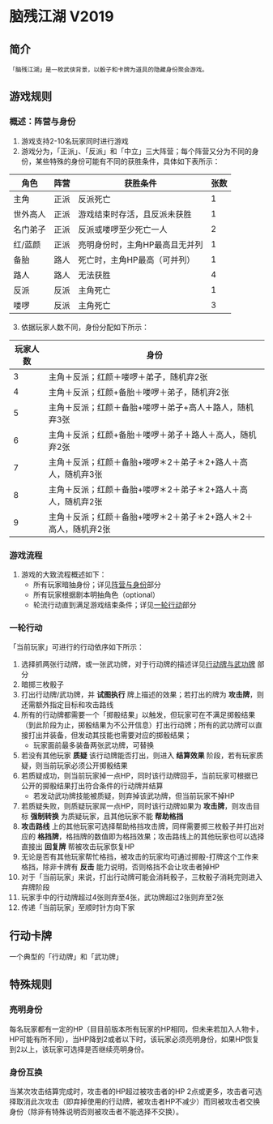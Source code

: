 # 脑残江湖 V2019

## 简介

    「脑残江湖」是一枚武侠背景，以骰子和卡牌为道具的隐藏身份聚会游戏。

## 游戏规则

### 概述：阵营与身份

1.  游戏支持2-10名玩家同时进行游戏
2.  游戏分为，「正派」、「反派」和「中立」三大阵营；每个阵营又分为不同的身份，某些特殊的身份可能有不同的获胜条件，具体如下表所示：

| 角色 | 阵营 | 获胜条件 | 张数 |
|---|---|---|---|
| 主角 | 正派 | 反派死亡 | 1 |
| 世外高人 | 正派 | 游戏结束时存活，且反派未获胜 | 1 |
| 名门弟子 | 正派 | 反派或喽啰至少死亡一人 | 2 |
| 红/蓝颜 | 正派 | 亮明身份时，主角HP最高且无并列 | 1 |
| 备胎 | 路人 | 死亡时，主角HP最高（可并列）| 1 |
| 路人| 路人 | 无法获胜 | 4 |
| 反派 | 反派 | 主角死亡 | 1 |
| 喽啰 | 反派 | 主角死亡 | 3 |

3. 依据玩家人数不同，身份分配如下所示：

| 玩家人数 | 身份 |
|---|---|
| 3 | 主角＋反派；红颜＋喽啰＋弟子，随机弃2张 |
| 4 | 主角＋反派；红颜+备胎＋喽啰＋弟子，随机弃2张 |
| 5 | 主⾓＋反派；红颜＋备胎+喽啰＋弟子+⾼人＋路人，随机弃3张 |
| 6 | 主角＋反派；红颜+备胎＋喽啰＋弟子＋路人＋⾼人，随机弃2张 |
| 7 | 主角＋反派；红颜＋备胎+喽啰＊2＋弟子＊2+路人＋⾼人，随机弃3张 |
| 8 | 主角＋反派；红颜＋备胎+喽啰＊2＋弟子＊2+路人＋⾼人，随机弃2张 |
| 9 | 主角＋反派；红颜＋备胎+喽啰＊2＋弟子＊2+路人＊2＋⾼人，随机弃2张 |

### 游戏流程

1.  游戏的大致流程概述如下：
    -   所有玩家暗抽身份；详见[阵营与身份](#概述：阵营与身份)部分
    -   所有玩家根据剧本明抽角色（optional）
    -   轮流行动直到满足游戏结束条件；详见[一轮行动](#一轮行动)部分

### 一轮行动

「当前玩家」可进行的行动依序如下所示：

1.  选择抓两张行动牌，或一张武功牌，对于行动牌的描述详见[行动牌与武功牌](#行动牌与武功牌) 部分
2.  暗掷三枚骰子
3.  打出行动牌/武功牌，并 __试图执行__ 牌上描述的效果；若打出的牌为 __攻击牌__，则还需额外指定目标和攻击路线
4.  所有的行动牌都需要一个「掷骰结果」以触发，但玩家可在不满足掷骰结果（到此阶段为止，掷骰结果为不公开信息）打出行动牌；所有的武功牌可以直接打出并装备，但发动其技能也需要对应的掷骰结果；
    -   玩家面前最多装备两张武功牌，可替换
5.  若没有其他玩家 __质疑__ 该行动牌能否打出，则进入 __结算效果__ 阶段，若有玩家质疑，则当前玩家必须公开掷骰结果
6.  若质疑成功，则当前玩家掉一点HP，同时该行动牌回手，当前玩家可根据已公开的掷骰结果打出符合条件的行动牌并结算
    -   若发动武功牌技能被质疑，则弃掉该武功牌，但当前玩家不掉HP
7.  若质疑失败，则质疑玩家屌一点HP，同时该行动牌如果为 __攻击牌__，则攻击目标 __强制转换__ 为质疑玩家，且其他玩家不能 __帮助格挡__
8.  __攻击路线__ 上的其他玩家可选择帮助格挡攻击牌，同样需要掷三枚骰子并打出对应的 __格挡牌__，格挡牌的数值即为格挡效果；攻击路线上的其他玩家也可以选择直接出 __回复牌__ 帮被攻击玩家恢复HP
9.  无论是否有其他玩家帮忙格挡，被攻击的玩家均可通过掷骰-打牌这个工作来格挡，除非卡牌有 __反击__ 能力说明，否则格挡不会让攻击者掉HP
10. 对于「当前玩家」来说，打出行动牌可能会消耗骰子，三枚骰子消耗完则进入弃牌阶段
11. 玩家手中的行动牌超过4张则弃至4张，武功牌超过2张则弃至2张
12. 传递「当前玩家」至顺时针方向下家

## 行动卡牌

一个典型的「行动牌」和「武功牌」


## 特殊规则

### 亮明身份

每名玩家都有一定的HP（⽬目前版本所有玩家的HP相同，但未来若加⼊人物卡，HP可能有所不同），当HP降到2或者以下时，该玩家必须亮明身份，如果HP恢复到2以上，该玩家可选择是否继续亮明身份。

### 身份互换

当某次攻击结算完成时，攻击者的HP超过被攻击者的HP 2点或更多，攻击者可选择取消此次攻击（即弃掉使用的行动牌，被攻击者HP不减少）⽽同被攻击者交换⾝份（除非有特殊说明否则被攻击者不能选择不交换）。